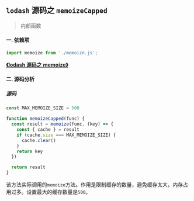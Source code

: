 ## `lodash` 源码之 `memoizeCapped`

> 内部函数

#### 一. 依赖项

```js
import memoize from './memoize.js';
```

**[《lodash 源码之 memoize》](./memoize.md)**

#### 二. 源码分析

##### 源码

```js
const MAX_MEMOIZE_SIZE = 500

function memoizeCapped(func) {
  const result = memoize(func, (key) => {
    const { cache } = result
    if (cache.size === MAX_MEMOIZE_SIZE) {
      cache.clear()
    }
    return key
  })

  return result
}
```
该方法实际调用的`memoize`方法。作用是限制缓存的数量，避免缓存太大，内存占用过多。设置最大的缓存数量是`500`。